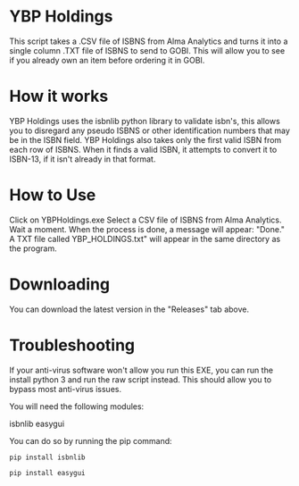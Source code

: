 # YBP Holdings
This script takes a .CSV file of ISBNS from Alma Analytics and turns it into a single column .TXT file of ISBNS to send to GOBI.
This will allow you to see if you already own an item before ordering it in GOBI.

# How it works
YBP Holdings uses the isbnlib python library to validate isbn's, this allows you to disregard any pseudo ISBNS or other identification numbers that may be in the ISBN field.
YBP Holdings also takes only the first valid ISBN from each row of ISBNS.
When it finds a valid ISBN, it attempts to convert it to ISBN-13, if it isn't already in that format.

# How to Use
Click on YBPHoldings.exe
Select a CSV file of ISBNS from Alma Analytics.
Wait a moment.
When the process is done, a message will appear: "Done."
A TXT file called YBP_HOLDINGS.txt" will appear in the same directory as the program.

# Downloading
You can download the latest version in the "Releases" tab above.

# Troubleshooting
If your anti-virus software won't allow you run this EXE, you can run the install python 3 and run the raw script instead.
This should allow you to bypass most anti-virus issues.

You will need the following modules:

isbnlib
easygui

You can do so by running the pip command:

`pip install isbnlib`

`pip install easygui`
